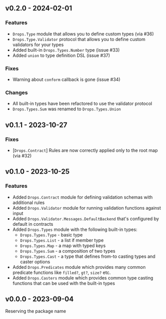 ## v0.2.0 - 2024-02-01

### Features

- `Drops.Type` module that allows you to define custom types (via #36)
- `Drops.Type.Validator` protocol that allows you to define custom validators for your types
- Added built-in `Drops.Types.Number` type (issue #33)
- Added `union` to type definition DSL (issue #37)

### Fixes

- Warning about `conform` callback is gone (issue #34)

### Changes

- All built-in types have been refactored to use the validator protocol
- `Drops.Types.Sum` was renamed to `Drops.Types.Union`

## v0.1.1 - 2023-10-27

### Fixes

- [`Drops.Contract`] Rules are now correctly applied only to the root map (via #32)

## v0.1.0 - 2023-10-25

### Features

- Added `Drops.Contract` module for defining validation schemas with additional rules
- Added `Drops.Validator` module for running validation functions against input
- Added `Drops.Validator.Messages.DefaultBackend` that's configured by default in contracts
- Added `Drops.Types` module with the following built-in types:
  - `Drops.Types.Type` - basic type
  - `Drops.Types.List` - a list if member type
  - `Drops.Types.Map` - a map with typed keys
  - `Drops.Types.Sum` - a composition of two types
  - `Drops.Types.Cast` - a type that defines from-to casting types and caster options
- Added `Drops.Predicates` module which provides many common predicate functions like `filled?`, `gt?`, `size?` etc.
- Added `Drops.Casters` module which provides common type casting functions that can be used with the built-in types

## v0.0.0 - 2023-09-04

Reserving the package name
